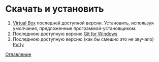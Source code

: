 # Скачать и установить
1. [Virtual Box](https://www.virtualbox.org) последней доступной версии. Установить, используя умолчания, предложенные программой-установщиком.
2. Последнюю доступную версию [Git for Windows](https://gitforwindows.org/)
3. Последнюю доступную версию (как бы смешно это не звучало) [Putty](https://putty.org/)




[Оглавление](./000%20toc.md)